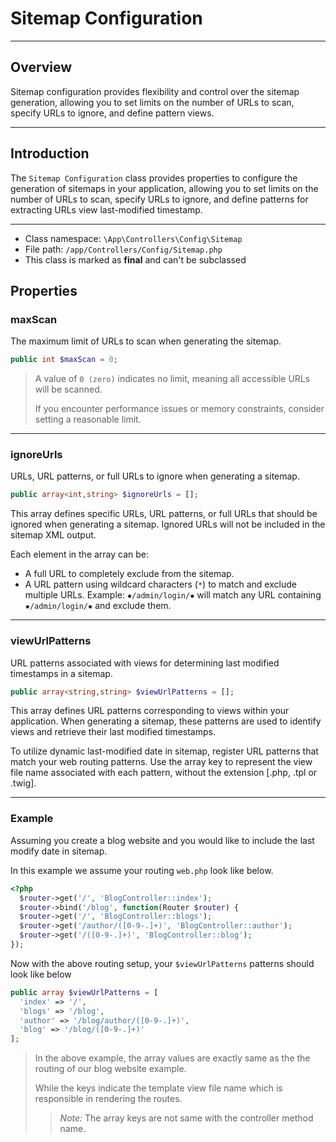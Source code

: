 # Sitemap Configuration

***

## Overview

Sitemap configuration provides flexibility and control over the sitemap generation, allowing you to set limits on the number of URLs to scan, specify URLs to ignore, and define pattern views.

***

## Introduction

The `Sitemap Configuration` class provides properties to configure the generation of sitemaps in your application, allowing you to set limits on the number of URLs to scan, specify URLs to ignore, and define patterns for extracting URLs view last-modified timestamp.

***

* Class namespace: `\App\Controllers\Config\Sitemap`
* File path: `/app/Controllers/Config/Sitemap.php`
* This class is marked as **final** and can't be subclassed

## Properties

### maxScan

The maximum limit of URLs to scan when generating the sitemap.

```php
public int $maxScan = 0;
```

> A value of `0 (zero)` indicates no limit, meaning all accessible URLs will be scanned.
>
> If you encounter performance issues or memory constraints, consider setting a reasonable limit.

***

### ignoreUrls

URLs, URL patterns, or full URLs to ignore when generating a sitemap.

```php
public array<int,string> $ignoreUrls = [];
```

This array defines specific URLs, URL patterns, or full URLs that should be ignored
when generating a sitemap. Ignored URLs will not be included in the sitemap XML output.

Each element in the array can be:

- A full URL to completely exclude from the sitemap.
- A URL pattern using wildcard characters (`*`) to match and exclude multiple URLs.
  Example: `✸/admin/login/✸` will match any URL containing `✸/admin/login/✸` and exclude them.

***

### viewUrlPatterns

URL patterns associated with views for determining last modified timestamps in a sitemap.

```php
public array<string,string> $viewUrlPatterns = [];
```

This array defines URL patterns corresponding to views within your application. When generating
a sitemap, these patterns are used to identify views and retrieve their last modified timestamps.

To utilize dynamic last-modified date in sitemap, register URL patterns that match your web routing patterns. Use the array
key to represent the view file name associated with each pattern, without the extension [.php, .tpl or .twig].

***

### Example

Assuming you create a blog website and you would like to include the last modify date in sitemap. 

In this example we assume your routing `web.php` look like below.

```php
<?php
  $router->get('/', 'BlogController::index');
  $router->bind('/blog', function(Router $router) {
  $router->get('/', 'BlogController::blogs');
  $router->get('/author/([0-9-.]+)', 'BlogController::author');
  $router->get('/([0-9-.]+)', 'BlogController::blog');
});
```

Now with the above routing setup, your `$viewUrlPatterns` patterns should look like below

```php
public array $viewUrlPatterns = [
  'index' => '/',
  'blogs' => '/blog',
  'author' => '/blog/author/([0-9-.]+)',
  'blog' => '/blog/([0-9-.]+)'
];
```
> In the above example, the array values are exactly same as the the routing of our blog website example.
>
> While the keys indicate the template view file name which is responsible in rendering the routes.
>> *Note:* The array keys are not same with the controller method name.